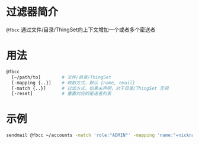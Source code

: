 过滤器简介
======= 

`@fbcc` 通过文件/目录/ThingSet向上下文增加一个或者多个密送者
 

用法
=======

```bash
@fbcc 
  [~/path/to]        # 文件/目录/ThingSet
  [-mapping {..}]    # 映射方式，默认 {name, email}
  [-match {..}]      # 过滤方式，如果未声明，对于目录/ThingSet 无视
  [-reset]           # 重置对应的密送者列表
```


示例
=======

```bash
sendmail @fbcc ~/accounts -match 'role:"ADMIN"' -mapping 'name:"=nickname",account:"=email"'
```


